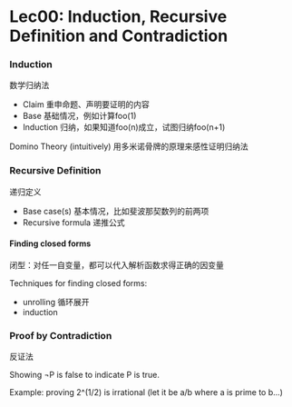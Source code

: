 # Lec00: Induction, Recursive Definition and Contradiction

### Induction 

数学归纳法

- Claim 重申命题、声明要证明的内容
- Base 基础情况，例如计算foo(1)
- Induction 归纳，如果知道foo(n)成立，试图归纳foo(n+1)

Domino Theory (intuitively) 用多米诺骨牌的原理来感性证明归纳法

### Recursive Definition

递归定义

- Base case(s) 基本情况，比如斐波那契数列的前两项
- Recursive formula 递推公式

#### Finding closed forms

闭型：对任一自变量，都可以代入解析函数求得正确的因变量

Techniques for finding closed forms:

- unrolling 循环展开
- induction

### Proof by Contradiction

反证法

Showing ¬P is false to indicate P is true.

Example: proving 2^(1/2) is irrational (let it be a/b where a is prime to b...)